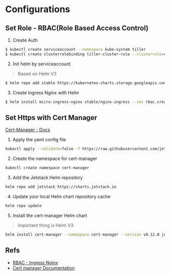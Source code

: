 # Configurations

## Set Role - RBAC(Role Based Access Control)

1. Create Auth

```bash
$ kubectl create serviceaccount --namespace kube-system tiller
$ kubectl create clusterrolebinding tiller-cluster-rule --clusterrole=cluster-admin --serviceaccount=kube-system:tiller
```

2. Init helm by serviceaccount

> Based on Helm V3

```bash
$ helm repo add stable https://kubernetes-charts.storage.googleapis.com/
```

3. Create Ingress Nginx with Helm

```bash
$ helm install micro-ingress-nginx stable/nginx-ingress --set rbac.create=true
```

## Set Https with Cert Manager

[Cert-Manager - Docs](https://cert-manager.io/docs/installation/kubernetes/)

1. Apply the yaml config file

```bash
kubectl apply --validate=false -f https://raw.githubusercontent.com/jetstack/cert-manager/release-0.12/deploy/manifests/00-crds.yaml
```

2. Create the namespace for cert-manager

```bash
kubectl create namespace cert-manager
```

3. Add the Jetstack Helm repository

```bash
helm repo add jetstack https://charts.jetstack.io
```

4. Update your local Helm chart repository cache

```bash
helm repo update
```

5. Install the cert-manager Helm chart

> important thing is Helm V3

```bash
helm install cert-manager --namespace cert-manager --version v0.12.0 jetstack/cert-manager
```

## Refs
- [RBAC - Ingress Nginx](https://kubernetes.github.io/ingress-nginx/deploy/rbac/)
- [Cert manager Documentation](httpshttps://cert-manager.io/docs/)
